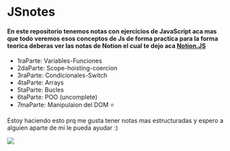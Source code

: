 # JSnotes
<h4>En este repositorio tenemos notas con ejercicios de JavaScript aca mas que todo veremos esos conceptos de Js de forma practica para la forma teorica deberas ver las notas de Notion el cual te dejo aca <a href="https://www.notion.so/Curso-de-JavaScript-7a38c1b0efbc42f4bd87141a523c48ff">Notion.JS</a></h4>
<ul>
  <li>1raParte: Variables-Funciones</li>
  <li>2daParte: Scope-hoisting-coercion</li>
  <li>3raParte: Condicionales-Switch</li>
  <li>4taParte: Arrays</li>
  <li>5taParte: Bucles</li>
  <li>6taParte: POO (uncomplete)</li>
  <li>7maParte: Manipulaion del DOM ⭐️</li>
</ul>

Estoy haciendo esto prq me gusta tener notas mas estructuradas y espero a alguien aparte de mi le pueda ayudar :)

<img src='https://camo.githubusercontent.com/bdd38b0c65d47c7cba62b60617adffedb3a48d1ac6e77501b990fffb1e52815c/68747470733a2f2f6d69726f2e6d656469756d2e636f6d2f6d61782f333230302f312a4f463078454d6b5742762d36397a766d4e73365244512e676966'>
